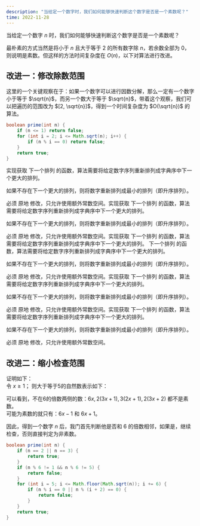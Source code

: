 ```yaml
---
description: "当给定一个数字时，我们如何能够快速判断这个数字是否是一个素数呢？"
time: 2022-11-28 
---
```


当给定一个数字 $n$ 时，我们如何能够快速判断这个数字是否是一个素数呢？  

最朴素的方式当然是将小于 $n$ 且大于等于 $2$ 的所有数字除 $n$，若余数全部为 $0$，则说明是素数。但这样的方法时间复杂度在 $O(n)$，以下对算法进行改进。

## 改进一：修改除数范围

这里的一个关键观察在于：如果一个数字可以进行因数分解，那么一定有一个数字小于等于 $\sqrt{n}$，而另一个数大于等于 $\sqrt{n}$，带着这个观察，我们可以把遍历的范围改为 $[2, \sqrt{n}]$，得到一个时间复杂度为 $O(\sqrt{n})$ 的算法。
```java
boolean prime(int n) {
    if (n <= 1) return false;
    for (int i = 2; i <= Math.sqrt(n); i++) {
        if (n % i == 0) return false;
    }
    return true;
}
```

实现获取 下一个排列 的函数，算法需要将给定数字序列重新排列成字典序中下一个更大的排列。

如果不存在下一个更大的排列，则将数字重新排列成最小的排列（即升序排列）。

必须 原地 修改，只允许使用额外常数空间。实现获取 下一个排列 的函数，算法需要将给定数字序列重新排列成字典序中下一个更大的排列。

如果不存在下一个更大的排列，则将数字重新排列成最小的排列（即升序排列）。

必须 原地 修改，只允许使用额外常数空间。实现获取 下一个排列 的函数，算法需要将给定数字序列重新排列成字典序中下一个更大的排列。
下一个排列 的函数，算法需要将给定数字序列重新排列成字典序中下一个更大的排列。

如果不存在下一个更大的排列，则将数字重新排列成最小的排列（即升序排列）。

必须 原地 修改，只允许使用额外常数空间。实现获取 下一个排列 的函数，算法需要将给定数字序列重新排列成字典序中下一个更大的排列。

如果不存在下一个更大的排列，则将数字重新排列成最小的排列（即升序排列）。

必须 原地 修改，只允许使用额外常数空间。实现获取 下一个排列 的函数，算法需要将给定数字序列重新排列成字典序中下一个更大的排列。

如果不存在下一个更大的排列，则将数字重新排列成最小的排列（即升序排列）。

必须 原地 修改，只允许使用额外常数空间。

## 改进二：缩小检查范围

证明如下：  
令 $x \geq 1$；  则大于等于5的自然数表示如下：


可以看到，不在6的倍数两侧的数：$6x,2(3x+1),3(2x+1),2(3x+2)$ 都不是素数。  
可能为素数的就只有：$6x−1$ 和 $6x+1$。

因此，得到一个数字 $n$ 后，我门首先判断他是否和 $6$ 的倍数相邻，如果是，继续检查，否则直接判定为非素数。
```java
boolean prime(int n) {
    if (n == 2 || n == 3) {
        return true;
    }
    if (n % 6 != 1 && n % 6 != 5) {
        return false;
    }
    for (int i = 5; i <= Math.floor(Math.sqrt(n)); i += 6) {
        if (n % i == 0 || n % (i + 2) == 0) {
            return false;
        }
    }
    return true;
}
```